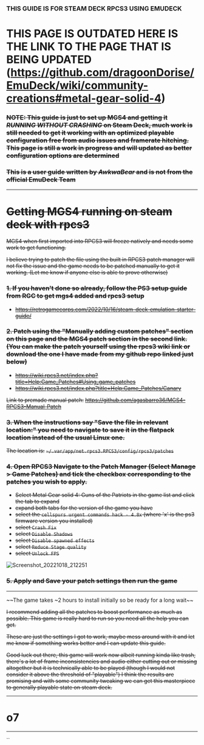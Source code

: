 ### THIS GUIDE IS FOR STEAM DECK RPCS3 USING EMUDECK



# THIS PAGE IS OUTDATED HERE IS THE LINK TO THE PAGE THAT IS BEING UPDATED (https://github.com/dragoonDorise/EmuDeck/wiki/community-creations#metal-gear-solid-4) 


### ~~**NOTE:** This guide is just to set up MGS4 and getting it ***RUNNING WITHOUT CRASHING*** on Steam Deck, much work is still needed to get it working with an optimized playable configuration free from audio issues and framerate hitching. This page is still a work in progress and will updated as better configuration options are determined~~

### ~~This is a user guide written by ***AwkwaBear*** and is not from the official EmuDeck Team~~

 
***
# ~~Getting MGS4 running on steam deck with rpcs3~~

~~MGS4 when first imported into RPCS3 will freeze natively and needs some work to get functioning.~~

~~I believe trying to patch the file using the built in RPCS3 patch manager will not fix the issue and the game needs to be patched manually to get it working. (Let me know if anyone else is able to prove otherwise)~~

### ~~1. If you haven't done so already, follow the PS3 setup guide from RGC to get mgs4 added and rpcs3 setup~~
- ~~https://retrogamecorps.com/2022/10/16/steam-deck-emulation-starter-guide/~~



### ~~2. Patch using the "Manually adding custom patches" section on this page and the MGS4 patch section in the second link. (You can make the patch yourself using the rpcs3 wiki link or download the one I have made from my github repo linked just below)~~
- ~~https://wiki.rpcs3.net/index.php?title=Help:Game_Patches#Using_game_patches~~
- ~~https://wiki.rpcs3.net/index.php?title=Help:Game_Patches/Canary~~

~~Link to premade manual patch:~~ 
~~https://github.com/agasbarro36/MGS4-RPCS3-Manual-Patch~~


### ~~3. When the instructions say "Save the file in relevant location:" you need to navigate to save it in the flatpack location instead of the usual Linux one.~~
~~The location is:~~
	~~`~/.var/app/net.rpcs3.RPCS3/config/rpcs3/patches`~~



### ~~4. Open RPCS3 Navigate to the Patch Manager (Select Manage > Game Patches) and tick the checkbox corresponding to the patches you wish to apply.~~
* ~~Select Metal Gear solid 4: Guns of the Patriots in the game list and click the tab to expand~~
* ~~expand both tabs for the version of the game you have~~
*  ~~select the `cellspurs urgent commands hack - 4.8x` (where 'x' is the ps3 firmware version you installed)~~
*  ~~select `Crash Fix`~~
*  ~~select `Disable Shadows`~~
*  ~~select `Disable spawned effects`~~
*  ~~select `Reduce Stage quality`~~
*  ~~select `Unlock FPS`~~

![Screenshot_20221018_212251](https://user-images.githubusercontent.com/19947797/196624586-81718981-902d-43f1-8a4d-28d5a718a79b.png)

### ~~5. Apply and Save your patch settings then run the game~~

***


~~The game takes ~2 hours to install initially so be ready for a long wait~~
	
~~I recommend adding all the patches to boost performance as much as possible. This game is really hard to run so you need all the help you can get.~~
	
~~These are just the settings I got to work, maybe mess around with it and let me know if something works better and I can update this guide.~~ 
	
~~Good luck out there, this game will work now albeit running kinda like trash, there's a lot of frame inconsistencies and audio either cutting out or missing altogether but it is technically able to be played (though I would not consider it above the threshold of "playable") I think the results are promising and with some community tweaking we can get this masterpiece to generally playable state on steam deck.~~
***

	
# o7
	
	


***
``